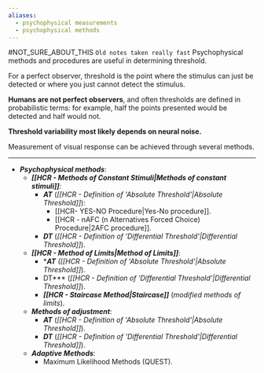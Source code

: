 ```yaml
---
aliases:
  - psychophysical measurements
  - psychophysical methods
---
```

#NOT_SURE_ABOUT_THIS `Old notes taken really fast`
Psychophysical methods and procedures are useful in determining threshold.

For a perfect observer, threshold is the point where the stimulus can just be detected or where you just cannot detect the stimulus.

**Humans are not perfect observers**, and often thresholds are defined in probabilistic terms: for example, half the points presented would be detected and half would not.

**Threshold variability most likely depends on neural noise.**

Measurement of visual response can be achieved through several methods.

---
- ***Psychophysical methods***:
	- ***[[HCR - Methods of Constant Stimuli|Methods of constant stimuli]]***:
		- ***AT*** (*[[HCR - Definition of 'Absolute Threshold'|Absolute Threshold]]*):
			- [[HCR- YES-NO Procedure|Yes-No procedure]].
			- [[HCR - nAFC (n Alternatives Forced Choice) Procedure|2AFC procedure]].
		- ***DT*** (*[[HCR - Definition of 'Differential Threshold'|Differential Threshold]]*).
	- ***[[HCR - Method of Limits|Method of Limits]]***:
		- ******AT*** (*[[HCR - Definition of 'Absolute Threshold'|Absolute Threshold]]*).
		- DT*** (*[[HCR - Definition of 'Differential Threshold'|Differential Threshold]]*).
		- ***[[HCR - Staircase Method|Staircase]]*** (*modified methods of limits*).
	- ***Methods of adjustment***:
		- ***AT*** (*[[HCR - Definition of 'Absolute Threshold'|Absolute Threshold]]*).
		- ***DT*** (*[[HCR - Definition of 'Differential Threshold'|Differential Threshold]]*).
	- ***Adaptive Methods***:
		- Maximum Likelihood Methods (QUEST).
